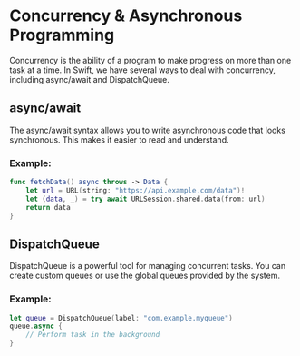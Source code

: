 # Concurrency & Asynchronous Programming

Concurrency is the ability of a program to make progress on more than one task at a time. In Swift, we have several ways to deal with concurrency, including async/await and DispatchQueue.

## async/await

The async/await syntax allows you to write asynchronous code that looks synchronous. This makes it easier to read and understand.

### Example:
```swift
func fetchData() async throws -> Data {
    let url = URL(string: "https://api.example.com/data")!
    let (data, _) = try await URLSession.shared.data(from: url)
    return data
}
```

## DispatchQueue

DispatchQueue is a powerful tool for managing concurrent tasks. You can create custom queues or use the global queues provided by the system.

### Example:
```swift
let queue = DispatchQueue(label: "com.example.myqueue")
queue.async {
    // Perform task in the background
}
```
